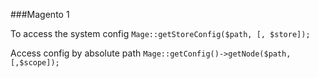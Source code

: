###Magento 1

To access the system config
`Mage::getStoreConfig($path, [, $store]);`

Access config by absolute path
`Mage::getConfig()->getNode($path, [,$scope]);`
